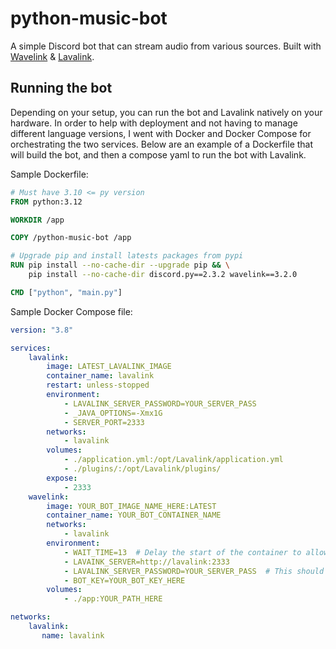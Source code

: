 # python-music-bot
A simple Discord bot that can stream audio from various sources. Built with [Wavelink](https://wavelink.dev/en/latest/index.html) & [Lavalink](https://lavalink.dev/).

## Running the bot
Depending on your setup, you can run the bot and Lavalink natively on your hardware. In order to help with deployment and not having to manage
different language versions, I went with Docker and Docker Compose for orchestrating the two services. 
Below are an example of a Dockerfile that will build the bot, and then a compose yaml to run the bot with Lavalink.

Sample Dockerfile:
```Dockerfile
# Must have 3.10 <= py version
FROM python:3.12

WORKDIR /app

COPY /python-music-bot /app

# Upgrade pip and install latests packages from pypi
RUN pip install --no-cache-dir --upgrade pip && \
    pip install --no-cache-dir discord.py==2.3.2 wavelink==3.2.0

CMD ["python", "main.py"]
```

Sample Docker Compose file:
```yaml
version: "3.8"

services:
    lavalink:
        image: LATEST_LAVALINK_IMAGE
        container_name: lavalink
        restart: unless-stopped
        environment:
            - LAVALINK_SERVER_PASSWORD=YOUR_SERVER_PASS
            - _JAVA_OPTIONS=-Xmx1G
            - SERVER_PORT=2333
        networks:
            - lavalink
        volumes:
            - ./application.yml:/opt/Lavalink/application.yml
            - ./plugins/:/opt/Lavalink/plugins/
        expose:
            - 2333
    wavelink:
        image: YOUR_BOT_IMAGE_NAME_HERE:LATEST
        container_name: YOUR_BOT_CONTAINER_NAME
        networks:
            - lavalink
        environment:
            - WAIT_TIME=13  # Delay the start of the container to allow Lavalink to load
            - LAVAINK_SERVER=http://lavalink:2333
            - LAVALINK_SERVER_PASSWORD=YOUR_SERVER_PASS  # This should match your password above
            - BOT_KEY=YOUR_BOT_KEY_HERE
        volumes:
            - ./app:YOUR_PATH_HERE

networks:
    lavalink:
       name: lavalink
```